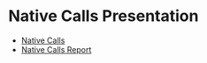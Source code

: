 # Native Calls Presentation

* [Native Calls](https://github.com/meltuhamy/native-calls)
* [Native Calls Report](https://github.com/meltuhamy/native-calls-report)
